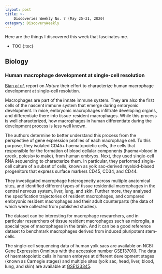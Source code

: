 ```yaml
---
layout: post
title: >-
    Discoveries Weekly No. 7 (May 25-31, 2020)
category: DiscoveryWeekly
---
```


Here are the things I discovered this week that fascinates me.

* TOC
{:toc}

## Biology

### Human macrophage development at single-cell resolution

[Bian *et
al*.](https://www.nature.com/articles/s41586-020-2316-7) report on *Nature*
their effort to characterize human macrophage development at single-cell
resolution.

Macrophages are part of the innate immune system. They are also the first cells of
the nascent immune system that emerge during embryonic development. In mice,
embryonic macrophages infiltrate developing organs, and differentiate there into
tissue-resident macrophages. While this process is well characterized, how
macrophages in human differentiate during the development process is less well
known.

The authors determine to better understand this process from the perspective of
gene expression profiles of each macrophage cell. To this purpose, they isolated
CD45+ haematopoietic cells, the cells that responsible for the formation of
blood cellular components (haema=blood in greek, poiesis=to make), from human
embryos. Next, they used single-cell RNA sequencing to characterize them. In
particular, they performed single-cell culture of a subset of cells, known as
yolk sac-derived myeloid-biased progenitors that express surface markers CD45,
CD34, and CD44.

They investigated macrophage heterogeneity across multiple anatomical sites, and
identified different types of tissue residential macrophages in the central
nervous system, liver, lung, and skin. Further more, they analysed the
specification trajectories of resident macrophages, and compared embryonic
resident macrophages and their adult counterparts (the data of which were
collected from published studies).

The dataset can be interesting for macrophage researchers, and in particular
researchers of tissue resident macrophages such as microglia, a special type of
macrophages in the brain. And it can be a good reference dataset to benchmark
macrophages derived from induced pluripotent stem-cells.

The single-cell sequencing data of human yolk sacs are available on NCBI Gene
Expression Omnibus with the accession number
[GSE137010](https://www.ncbi.nlm.nih.gov/geo/query/acc.cgi?acc=GSE137010). The
data of haematopoietic cells in human embryos at different development stages
(known as Carnegie stages) and multiple sites (yolk sac, head, liver, blood,
lung, and skin) are available at
[GSE133345](https://www.ncbi.nlm.nih.gov/geo/query/acc.cgi?acc=GSE133345).
